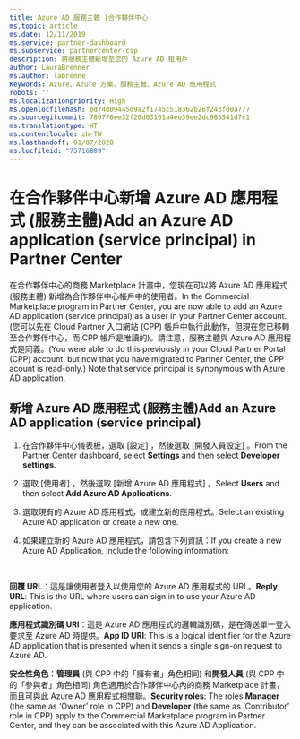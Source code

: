 ```yaml
---
title: Azure AD 服務主體 |合作夥伴中心
ms.topic: article
ms.date: 12/11/2019
ms.service: partner-dashboard
ms.subservice: partnercenter-csp
description: 將服務主體新增至您的 Azure AD 租用戶
author: LauraBrenner
ms.author: labrenne
Keywords: Azure、Azure 方案、服務主體、Azure AD 應用程式
robots: ''
ms.localizationpriority: High
ms.openlocfilehash: bd74d09445d9a2f1745c518362b26f243f00a777
ms.sourcegitcommit: 780776ee32f20d03101a4ee39ee2dc985541d7c1
ms.translationtype: HT
ms.contentlocale: zh-TW
ms.lasthandoff: 01/07/2020
ms.locfileid: "75716889"
---
```

# <a name="add-an-azure-ad-application-service-principal-in-partner-center"></a><span data-ttu-id="206d2-104">在合作夥伴中心新增 Azure AD 應用程式 (服務主體)</span><span class="sxs-lookup"><span data-stu-id="206d2-104">Add an Azure AD application (service principal) in Partner Center</span></span>

<span data-ttu-id="206d2-105">在合作夥伴中心的商務 Marketplace 計畫中，您現在可以將 Azure AD 應用程式 (服務主體) 新增為合作夥伴中心帳戶中的使用者。</span><span class="sxs-lookup"><span data-stu-id="206d2-105">In the Commercial Marketplace program in Partner Center, you are now able to add an Azure AD application (service principal) as a user in your Partner Center account.</span></span> <span data-ttu-id="206d2-106">(您可以先在 Cloud Partner 入口網站 (CPP) 帳戶中執行此動作，但現在您已移轉至合作夥伴中心，而 CPP 帳戶是唯讀的)。請注意，服務主體與 Azure AD 應用程式是同義。</span><span class="sxs-lookup"><span data-stu-id="206d2-106">(You were able to do this previously in your Cloud Partner Portal (CPP) account, but now that you have migrated to Partner Center, the CPP acount is read-only.) Note that service principal is synonymous with Azure AD application.</span></span>

## <a name="add-an-azure-ad-application-service-principal"></a><span data-ttu-id="206d2-107">新增 Azure AD 應用程式 (服務主體)</span><span class="sxs-lookup"><span data-stu-id="206d2-107">Add an Azure AD application (service principal)</span></span>

1. <span data-ttu-id="206d2-108">在合作夥伴中心儀表板，選取 [設定]  ，然後選取 [開發人員設定]  。</span><span class="sxs-lookup"><span data-stu-id="206d2-108">From the Partner Center dashboard, select **Settings** and then select **Developer settings**.</span></span>

2. <span data-ttu-id="206d2-109">選取 [使用者]  ，然後選取 [新增 Azure AD 應用程式]  。</span><span class="sxs-lookup"><span data-stu-id="206d2-109">Select **Users** and then select **Add Azure AD Applications**.</span></span>

3. <span data-ttu-id="206d2-110">選取現有的 Azure AD 應用程式，或建立新的應用程式。</span><span class="sxs-lookup"><span data-stu-id="206d2-110">Select an existing Azure AD application or create a new one.</span></span>

4. <span data-ttu-id="206d2-111">如果建立新的 Azure AD 應用程式，請包含下列資訊：</span><span class="sxs-lookup"><span data-stu-id="206d2-111">If you create a new Azure AD Application, include the following information:</span></span>  

  


<span data-ttu-id="206d2-112">**回覆 URL**：這是讓使用者登入以使用您的 Azure AD 應用程式的 URL。</span><span class="sxs-lookup"><span data-stu-id="206d2-112">**Reply URL**: This is the URL where users can sign in to use your Azure AD application.</span></span> 

<span data-ttu-id="206d2-113">**應用程式識別碼 URI**：這是 Azure AD 應用程式的邏輯識別碼，是在傳送單一登入要求至 Azure AD 時提供。</span><span class="sxs-lookup"><span data-stu-id="206d2-113">**App ID URI**: This is a logical identifier for the Azure AD application that is presented when it sends a single sign-on request to Azure AD.</span></span> 

<span data-ttu-id="206d2-114">**安全性角色**：**管理員** (與 CPP 中的「擁有者」角色相同) 和**開發人員** (與 CPP 中的「參與者」角色相同) 角色適用於合作夥伴中心內的商務 Marketplace 計畫，而且可與此 Azure AD 應用程式相關聯。</span><span class="sxs-lookup"><span data-stu-id="206d2-114">**Security roles**: The roles **Manager** (the same as  ‘Owner’ role in CPP) and **Developer** (the same as ‘Contributor’ role in CPP) apply to the Commercial Marketplace program in Partner Center, and they can be associated with this Azure AD Application.</span></span>  

  
